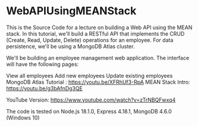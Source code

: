 # WebAPIUsingMEANStack
This is the Source Code for a lecture on building a Web API using the MEAN stack. 
In this tutorial, we'll build a RESTful API that implements the CRUD (Create, Read, Update, Delete) operations for an employee. For data persistence, we'll be using a MongoDB Atlas cluster.

We'll be building an employee management web application. The interface will have the following pages:

View all employees
Add new employees
Update existing employees
MongoDB Atlas Tutorial : https://youtu.be/XFRhUf3-RpA
MEAN Stack Intro: https://youtu.be/g3bAfnDg3QE

YouTube Version:
https://www.youtube.com/watch?v=zTrNBQFwxq4

The code is tested on Node.js 18.1.0, Express 4.18.1, MongoDB 4.6.0 (Windows 10) 
